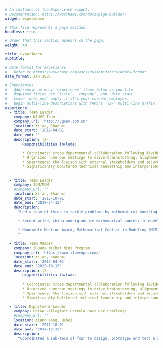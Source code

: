 ```yaml
---
# An instance of the Experience widget.
# Documentation: https://wowchemy.com/docs/page-builder/
widget: experience

# This file represents a page section.
headless: true

# Order that this section appears on the page.
weight: 40

title: Experience
subtitle:

# Date format for experience
#   Refer to https://wowchemy.com/docs/customization/#date-format
date_format: Jan 2006

# Experiences.
#   Add/remove as many `experience` items below as you like.
#   Required fields are `title`, `company`, and `date_start`.
#   Leave `date_end` empty if it's your current employer.
#   Begin multi-line descriptions with YAML's `|2-` multi-line prefix.
experience:
  - title: Team Leader
    company: NIUVS Team
    company_url: 'http://5guav.com.cn'
    location: Xi'an, Shannxi
    date_start: '2019-04-01'
    date_end: ''
    description: |2-
        Responsibilities include:
        
        * Coordinated cross-departmental collaboration following divide-and-conquer strategy
        * Organized numerous meetings to drive brainstorming, alignment and troubleshooting
        * Spearheaded the liaison with external stakeholders and secured external financial support
        * Significantly bolstered technical leadership and interpersonal skills
        
        
  - title: Team Leader
    company: ICM/MCM
    #company_url: ''
    location: Xi'an, Shannxi
    date_start: '2018-10-01'
    date_end: '2019-04-15'
    description: 
      "Led a team of three to tackle problems by mathematical modeling, get the following rewards:
      
      * Second prize, China Undergraduate Mathematical Contest in Modeling (CUMCM)
      
      * Honorable Mention Award, Mathematical Contest in Modeling (MCM)
      "
    
  - title: Team Member
    company: iGuada WeChat Mini Program
    company_url: 'https://www.ilovenpu.com/'
    location: Xi'an, Shannxi
    date_start: '2019-04-01'
    date_end: '2020-10-15'
    description: |2-
        Responsibilities include:
        
        * Coordinated cross-departmental collaboration following divide-and-conquer strategy
        * Organized numerous meetings to drive brainstorming, alignment and troubleshooting
        * Spearheaded the liaison with external stakeholders and secured external financial support
        * Significantly bolstered technical leadership and interpersonal skills

  - title: Department Leader
    company: China Collegiate Formula Race Car Challenge
    #company_url: ''
    location: Xiang Yang, Hubei
    date_start: '2017-10-01'
    date_end: '2018-12-15'
    description: 
      "Coordinated a sub-team of four to design, prototype and test a single-seat, open-wheel, open-cockpit race car with excellent acceleration/deceleration performance and maneuverability"
---
```


